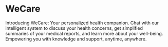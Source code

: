 # WeCare
Introducing WeCare: Your personalized health companion. Chat with our intelligent system to discuss your health concerns, get simplified summaries of your medical reports, and learn more about your well-being. Empowering you with knowledge and support, anytime, anywhere.
